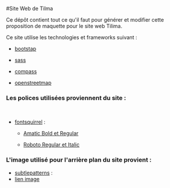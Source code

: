 #Site Web de Tilma

Ce dépôt contient tout ce qu'il faut pour générer et modifier cette proposition de maquette pour le site web Tilima.

Ce site utilise les technologies et frameworks suivant  :

*  [bootstap](https://getbootstrap.com/)

*  [sass](http://sass-lang.com/)

*  [compass](http://compass-style.org/)

*  [openstreetmap](https://www.openstreetmap.org/)

### Les polices utilisées proviennent du site :
  ​
* [fontsquirrel](https://www.fontsquirrel.com/) :

    * [Amatic Bold et Regular](https://www.fontsquirrel.com/fonts/amatic)

    * [Roboto Regular et Italic ](https://www.fontsquirrel.com/fonts/roboto?q%5Bterm%5D=roboto&q%5Bsearch_check%5D=Y)

 ### L'image utilisé pour l'arrière plan du site provient :
 
 * [subtlepatterns](http://subtlepatterns.com/) :
 * [lien image](http://subtlepatterns.com/?s=noisy_grid.png)
